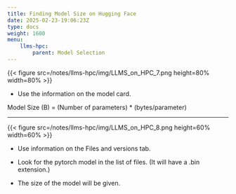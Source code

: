 ```yaml
---
title: Finding Model Size on Hugging Face
date: 2025-02-23-19:06:23Z
type: docs 
weight: 1600
menu: 
    llms-hpc:
        parent: Model Selection
---
```



{{< figure src=/notes/llms-hpc/img/LLMS_on_HPC_7.png height=80% width=80% >}}

* Use the information on the model card.

Model Size (B) = (Number of parameters) * (bytes/parameter)

---

{{< figure src=/notes/llms-hpc/img/LLMS_on_HPC_8.png height=60% width=60% >}}

* Use information on the Files and versions tab.

* Look for the pytorch model in the list of files.  (It will have a .bin extension.)

* The size of the model will be given.

